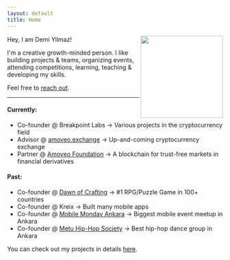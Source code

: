 ```yaml
---
layout: default
title: Home
---
```


<img src="https://avatars1.githubusercontent.com/u/6215305" style="width:12rem;height:12rem;" align="right">

Hey, I am Demi Yilmaz! 

I'm a creative growth-minded person. I like building projects & teams, organizing events, attending competitions, learning, teaching & developing my skills. 

Feel free to [reach out](mailto:demirbyilmaz@gmail.com).

---

#### Currently:

- Co-founder @ Breakpoint Labs -> Various projects in the cryptocurrency field
- Advisor @ [amoveo.exchange](http://amoveo.exchange/) -> Up-and-coming cryptocurrency exchange
- Partner @ [Amoveo Foundation](http://veoscan.io/) -> A blockchain for trust-free markets in financial derivatives

#### Past:

- Co-founder @ [Dawn of Crafting](http://www.dawnofcrafting.com/) -> #1 RPG/Puzzle Game in 100+ countries
- Co-founder @ Kreix -> Built many mobile apps
- Co-founder @ [Mobile Monday Ankara](https://www.meetup.com/MobileMondayAnkara) -> Biggest mobile event meetup in Ankara
- Co-founder @ [Metu Hip-Hop Society](https://www.instagram.com/odtuhiphop/) -> Best hip-hop dance group in Ankara

You can check out my projects in details [here](/about).

<!-- <div class="posts"> -->
<!--   {% for post in paginator.posts %} -->
<!--   <div class="post"> -->
<!--     <h1 class="post-title"> -->
<!--       <a href="{{ post.url }}"> -->
<!--         {{ post.title }} -->
<!--       </a> -->
<!--     </h1> -->

<!--     <span class="post-date">{{ post.date | date_to_string }}</span> -->

<!--     {{ post.content }} -->
<!--   </div> -->
<!--   {% endfor %} -->
<!-- </div> -->

<!-- <div class="pagination"> -->
<!--   {% if paginator.next_page %} -->
<!--     <a class="pagination-item older" href="{{ site.baseurl }}page{{paginator.next_page}}">Older</a> -->
<!--   {% else %} -->
<!--     <span class="pagination-item older">Older</span> -->
<!--   {% endif %} -->
<!--   {% if paginator.previous_page %} -->
<!--     {% if paginator.page == 2 %} -->
<!--       <a class="pagination-item newer" href="{{ site.baseurl }}">Newer</a> -->
<!--     {% else %} -->
<!--       <a class="pagination-item newer" href="{{ site.baseurl }}page{{paginator.previous_page}}">Newer</a> -->
<!--     {% endif %} -->
<!--   {% else %} -->
<!--     <span class="pagination-item newer">Newer</span> -->
<!--   {% endif %} -->
<!-- </div> -->
